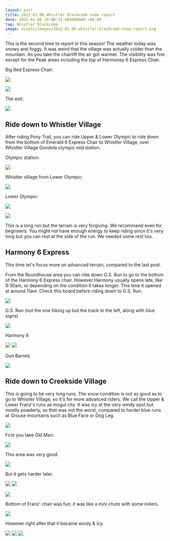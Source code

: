 ```yaml
---
layout: post
title: 2022-01-06 Whistler Blackcomb snow report
date: 2022-01-06 20:00:31.000000000 +00:00
tag: Whistler Blackcomb
image: assets/images/2022-01-06-whistler-blackcomb-snow-report.png
---
```


This is the second time to report in this season! The weather today was snowy and foggy. It was weird that the village was actually colder than the mountain. As you take the chairlift the air got warmer. The visibility was fine except for the Peak areas including the top of Harmoney 6 Express Chair.

Big Red Express Chair:

![](/assets/images/2022-01-06-big-red2.jpg)

![](/assets/images/2022-01-06-big-red3.jpg)

The exit:

![](/assets/images/2022-01-06-big-red.jpg)

## Ride down to Whistler Village

After riding Pony Trail, you can ride Upper & Lower Olympic to ride down from the bottom of Emerald 6 Express Chair to Whistler Village, over Whistler Village Gondola olympic mid station.

Olympic station:

![](/assets/images/2022-01-06-olympic-station.jpg)

Whistler village from Lower Olympic:

![](/assets/images/2022-01-06-whistler-village.jpg)

Lower Olympic:

![](/assets/images/2022-01-06-lower-olympic.jpg)

![](/assets/images/2022-01-06-lower-olympic2.jpg)

This is a long run but the terrain is very forgiving. We recommend even for beginners. You might not have enough energy to keep riding since it's very long but you can rest at the side of the run. We needed some rest too.

## Harmony 6 Express

This time let's focus more on advanced terrain, compared to the last post.

From the Roundhouse area you can ride down G.S. Run to go to the bottom of the Harmony 6 Express chair. However Harmony usually opens late, like 9:30am, or depending on the condition it takes longer. This time it opened at around 11am. Check this board before riding down to G.S. Run.

![](/assets/images/2022-01-06-gs2.jpg)

G.S. Run (not the one hiking up but the track to the left, along with blue signs)

![](/assets/images/2022-01-06-gs.jpg)

Harmony 6

![](/assets/images/2022-01-06-harmony6.jpg)
![](/assets/images/2022-01-06-harmony62.jpg)

Gun Barrels

![](/assets/images/2022-01-06-gun-barrels.png)

## Ride down to Creekside Village

This is going to be very long runs. The snow condition is not as good as to go to Whistler Village, so it's for more advanced riders. We call the Upper & Lower Franz's runs as mogul city. It was icy at the very windy spot but mostly powderly, so that was not the worst, compared to harder blue runs at Grouse mountains such as Blue Face or Dog Leg.

![](/assets/images/2022-01-06-vlcsnap-2022-01-08-14h58m35s310.png)

First you take Old Man:

![](/assets/images/2022-01-06-vlcsnap-2022-01-08-14h58m57s983.png)

This area was very good.

![](/assets/images/2022-01-06-vlcsnap-2022-01-08-14h59m24s342.png)

But it gets harder later.

![](/assets/images/2022-01-06-vlcsnap-2022-01-08-14h59m37s763.png)
![](/assets/images/2022-01-06-vlcsnap-2022-01-08-15h00m05s839.png)

![](/assets/images/2022-01-06-vlcsnap-2022-01-08-15h01m08s263.png)

Bottom of Franz' chair was fun; it was like a mini chute with some rollers.

![](/assets/images/2022-01-06-vlcsnap-2022-01-08-15h01m32s139.png)

However right after that it became windy & icy.

![](/assets/images/2022-01-06-vlcsnap-2022-01-08-15h02m12s221.png)
![](/assets/images/2022-01-06-vlcsnap-2022-01-08-15h02m33s924.png)
![](/assets/images/2022-01-06-vlcsnap-2022-01-08-15h02m48s959.png)
